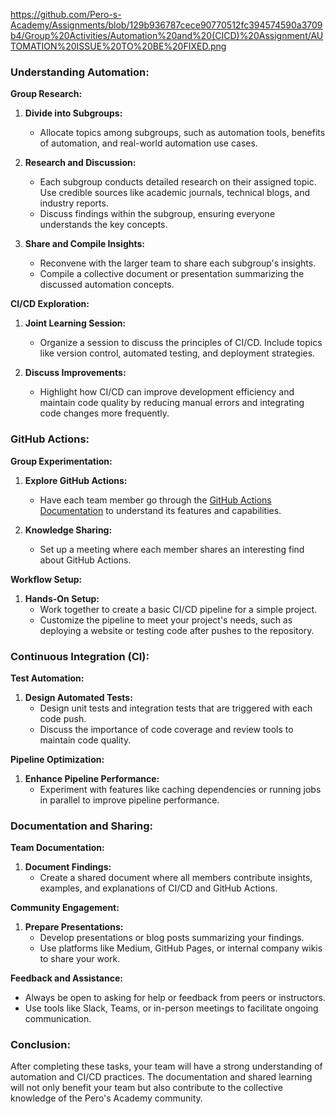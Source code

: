 https://github.com/Pero-s-Academy/Assignments/blob/129b936787cece90770512fc394574590a3709b4/Group%20Activities/Automation%20and%20(CICD)%20Assignment/AUTOMATION%20ISSUE%20TO%20BE%20FIXED.png
### Understanding Automation:

**Group Research:**
1. **Divide into Subgroups:**
   - Allocate topics among subgroups, such as automation tools, benefits of automation, and real-world automation use cases.
   
2. **Research and Discussion:**
   - Each subgroup conducts detailed research on their assigned topic. Use credible sources like academic journals, technical blogs, and industry reports.
   - Discuss findings within the subgroup, ensuring everyone understands the key concepts.
   
3. **Share and Compile Insights:**
   - Reconvene with the larger team to share each subgroup's insights.
   - Compile a collective document or presentation summarizing the discussed automation concepts.

**CI/CD Exploration:**
1. **Joint Learning Session:**
   - Organize a session to discuss the principles of CI/CD. Include topics like version control, automated testing, and deployment strategies.
   
2. **Discuss Improvements:**
   - Highlight how CI/CD can improve development efficiency and maintain code quality by reducing manual errors and integrating code changes more frequently.

### GitHub Actions:

**Group Experimentation:**
1. **Explore GitHub Actions:**
   - Have each team member go through the [GitHub Actions Documentation](https://docs.github.com/en/actions) to understand its features and capabilities.

2. **Knowledge Sharing:**
   - Set up a meeting where each member shares an interesting find about GitHub Actions.

**Workflow Setup:**
1. **Hands-On Setup:**
   - Work together to create a basic CI/CD pipeline for a simple project.
   - Customize the pipeline to meet your project's needs, such as deploying a website or testing code after pushes to the repository.

### Continuous Integration (CI):

**Test Automation:**
1. **Design Automated Tests:**
   - Design unit tests and integration tests that are triggered with each code push.
   - Discuss the importance of code coverage and review tools to maintain code quality.

**Pipeline Optimization:**
1. **Enhance Pipeline Performance:**
   - Experiment with features like caching dependencies or running jobs in parallel to improve pipeline performance.

### Documentation and Sharing:

**Team Documentation:**
1. **Document Findings:**
   - Create a shared document where all members contribute insights, examples, and explanations of CI/CD and GitHub Actions.

**Community Engagement:**
1. **Prepare Presentations:**
   - Develop presentations or blog posts summarizing your findings.
   - Use platforms like Medium, GitHub Pages, or internal company wikis to share your work.

**Feedback and Assistance:**
- Always be open to asking for help or feedback from peers or instructors.
- Use tools like Slack, Teams, or in-person meetings to facilitate ongoing communication.

### Conclusion:

After completing these tasks, your team will have a strong understanding of automation and CI/CD practices. The documentation and shared learning will not only benefit your team but also contribute to the collective knowledge of the Pero's Academy community.
